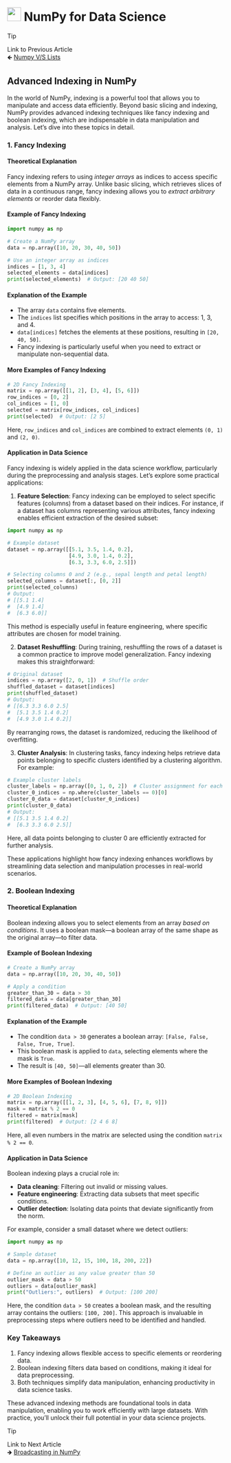 # <picture> <source srcset="https://numpy.org/images/logo.svg" type="image/webp"> <img src="https://numpy.org/images/logo.svg" width="32" height="32"> </picture> NumPy for Data Science 

> [!TIP]  
> Link to Previous Article  
> 🡸 [Numpy V/S Lists](/Numpy/Articles/86_numpy_vs_lists.md)

## Advanced Indexing in NumPy

In the world of NumPy, indexing is a powerful tool that allows you to manipulate and access data efficiently. Beyond basic slicing and indexing, NumPy provides advanced indexing techniques like fancy indexing and boolean indexing, which are indispensable in data manipulation and analysis. Let’s dive into these topics in detail.

### 1. Fancy Indexing

#### Theoretical Explanation

Fancy indexing refers to using *integer arrays* as indices to access specific elements from a NumPy array. Unlike basic slicing, which retrieves slices of data in a continuous range, fancy indexing allows you to *extract arbitrary elements* or reorder data flexibly.

#### Example of Fancy Indexing

```python
import numpy as np

# Create a NumPy array
data = np.array([10, 20, 30, 40, 50])

# Use an integer array as indices
indices = [1, 3, 4]
selected_elements = data[indices]
print(selected_elements)  # Output: [20 40 50]
```

#### Explanation of the Example

- The array `data` contains five elements.
- The `indices` list specifies which positions in the array to access: 1, 3, and 4.
- `data[indices]` fetches the elements at these positions, resulting in `[20, 40, 50]`.
- Fancy indexing is particularly useful when you need to extract or manipulate non-sequential data.

#### More Examples of Fancy Indexing

```python
# 2D Fancy Indexing
matrix = np.array([[1, 2], [3, 4], [5, 6]])
row_indices = [0, 2]
col_indices = [1, 0]
selected = matrix[row_indices, col_indices]
print(selected)  # Output: [2 5]
```

Here, `row_indices` and `col_indices` are combined to extract elements `(0, 1)` and `(2, 0)`.

#### Application in Data Science

Fancy indexing is widely applied in the data science workflow, particularly during the preprocessing and analysis stages. Let’s explore some practical applications:

1. **Feature Selection**: Fancy indexing can be employed to select specific features (columns) from a dataset based on their indices. For instance, if a dataset has columns representing various attributes, fancy indexing enables efficient extraction of the desired subset:

```python
import numpy as np

# Example dataset
dataset = np.array([[5.1, 3.5, 1.4, 0.2],
                    [4.9, 3.0, 1.4, 0.2],
                    [6.3, 3.3, 6.0, 2.5]])

# Selecting columns 0 and 2 (e.g., sepal length and petal length)
selected_columns = dataset[:, [0, 2]]
print(selected_columns)
# Output:
# [[5.1 1.4]
#  [4.9 1.4]
#  [6.3 6.0]]
```

This method is especially useful in feature engineering, where specific attributes are chosen for model training.

2. **Dataset Reshuffling**: During training, reshuffling the rows of a dataset is a common practice to improve model generalization. Fancy indexing makes this straightforward:

```python
# Original dataset
indices = np.array([2, 0, 1])  # Shuffle order
shuffled_dataset = dataset[indices]
print(shuffled_dataset)
# Output:
# [[6.3 3.3 6.0 2.5]
#  [5.1 3.5 1.4 0.2]
#  [4.9 3.0 1.4 0.2]]
```

By rearranging rows, the dataset is randomized, reducing the likelihood of overfitting.

3. **Cluster Analysis**: In clustering tasks, fancy indexing helps retrieve data points belonging to specific clusters identified by a clustering algorithm. For example:

```python
# Example cluster labels
cluster_labels = np.array([0, 1, 0, 2])  # Cluster assignment for each data point
cluster_0_indices = np.where(cluster_labels == 0)[0]
cluster_0_data = dataset[cluster_0_indices]
print(cluster_0_data)
# Output:
# [[5.1 3.5 1.4 0.2]
#  [6.3 3.3 6.0 2.5]]
```

Here, all data points belonging to cluster 0 are efficiently extracted for further analysis.

These applications highlight how fancy indexing enhances workflows by streamlining data selection and manipulation processes in real-world scenarios.

### 2. Boolean Indexing

#### Theoretical Explanation

Boolean indexing allows you to select elements from an array *based on conditions*. It uses a boolean mask—a boolean array of the same shape as the original array—to filter data.

#### Example of Boolean Indexing

```python
# Create a NumPy array
data = np.array([10, 20, 30, 40, 50])

# Apply a condition
greater_than_30 = data > 30
filtered_data = data[greater_than_30]
print(filtered_data)  # Output: [40 50]
```

#### Explanation of the Example

- The condition `data > 30` generates a boolean array: `[False, False, False, True, True]`.
- This boolean mask is applied to `data`, selecting elements where the mask is `True`.
- The result is `[40, 50]`—all elements greater than 30.

#### More Examples of Boolean Indexing

```python
# 2D Boolean Indexing
matrix = np.array([[1, 2, 3], [4, 5, 6], [7, 8, 9]])
mask = matrix % 2 == 0
filtered = matrix[mask]
print(filtered)  # Output: [2 4 6 8]
```

Here, all even numbers in the matrix are selected using the condition `matrix % 2 == 0`.

#### Application in Data Science

Boolean indexing plays a crucial role in:

- **Data cleaning**: Filtering out invalid or missing values.
- **Feature engineering**: Extracting data subsets that meet specific conditions.
- **Outlier detection**: Isolating data points that deviate significantly from the norm.

For example, consider a small dataset where we detect outliers:

```python
import numpy as np

# Sample dataset
data = np.array([10, 12, 15, 100, 18, 200, 22])

# Define an outlier as any value greater than 50
outlier_mask = data > 50
outliers = data[outlier_mask]
print("Outliers:", outliers)  # Output: [100 200]
```

Here, the condition `data > 50` creates a boolean mask, and the resulting array contains the outliers: `[100, 200]`. This approach is invaluable in preprocessing steps where outliers need to be identified and handled.

### Key Takeaways

1. Fancy indexing allows flexible access to specific elements or reordering data.
2. Boolean indexing filters data based on conditions, making it ideal for data preprocessing.
3. Both techniques simplify data manipulation, enhancing productivity in data science tasks.

These advanced indexing methods are foundational tools in data manipulation, enabling you to work efficiently with large datasets. With practice, you’ll unlock their full potential in your data science projects.


> [!TIP]  
> Link to Next Article  
> 🡺 [Broadcasting in NumPy](/Numpy/Articles/88_broadcasting.md)
